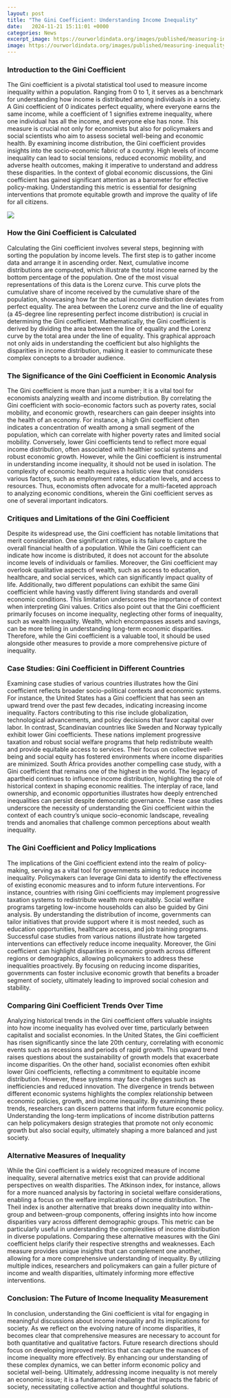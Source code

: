 ```yaml
---
layout: post
title: "The Gini Coefficient: Understanding Income Inequality"
date:   2024-11-21 15:11:01 +0000
categories: News
excerpt_image: https://ourworldindata.org/images/published/measuring-inequality-what-is-the-gini-coefficient-featured-image.png
image: https://ourworldindata.org/images/published/measuring-inequality-what-is-the-gini-coefficient-featured-image.png
---
```


### Introduction to the Gini Coefficient
The Gini coefficient is a pivotal statistical tool used to measure income inequality within a population. Ranging from 0 to 1, it serves as a benchmark for understanding how income is distributed among individuals in a society. A Gini coefficient of 0 indicates perfect equality, where everyone earns the same income, while a coefficient of 1 signifies extreme inequality, where one individual has all the income, and everyone else has none. 
This measure is crucial not only for economists but also for policymakers and social scientists who aim to assess societal well-being and economic health. By examining income distribution, the Gini coefficient provides insights into the socio-economic fabric of a country. High levels of income inequality can lead to social tensions, reduced economic mobility, and adverse health outcomes, making it imperative to understand and address these disparities. 
In the context of global economic discussions, the Gini coefficient has gained significant attention as a barometer for effective policy-making. Understanding this metric is essential for designing interventions that promote equitable growth and improve the quality of life for all citizens.

![](https://ourworldindata.org/images/published/measuring-inequality-what-is-the-gini-coefficient-featured-image.png)
### How the Gini Coefficient is Calculated
Calculating the Gini coefficient involves several steps, beginning with sorting the population by income levels. The first step is to gather income data and arrange it in ascending order. Next, cumulative income distributions are computed, which illustrate the total income earned by the bottom percentage of the population. 
One of the most visual representations of this data is the Lorenz curve. This curve plots the cumulative share of income received by the cumulative share of the population, showcasing how far the actual income distribution deviates from perfect equality. The area between the Lorenz curve and the line of equality (a 45-degree line representing perfect income distribution) is crucial in determining the Gini coefficient. 
Mathematically, the Gini coefficient is derived by dividing the area between the line of equality and the Lorenz curve by the total area under the line of equality. This graphical approach not only aids in understanding the coefficient but also highlights the disparities in income distribution, making it easier to communicate these complex concepts to a broader audience.
### The Significance of the Gini Coefficient in Economic Analysis
The Gini coefficient is more than just a number; it is a vital tool for economists analyzing wealth and income distribution. By correlating the Gini coefficient with socio-economic factors such as poverty rates, social mobility, and economic growth, researchers can gain deeper insights into the health of an economy. 
For instance, a high Gini coefficient often indicates a concentration of wealth among a small segment of the population, which can correlate with higher poverty rates and limited social mobility. Conversely, lower Gini coefficients tend to reflect more equal income distribution, often associated with healthier social systems and robust economic growth. 
However, while the Gini coefficient is instrumental in understanding income inequality, it should not be used in isolation. The complexity of economic health requires a holistic view that considers various factors, such as employment rates, education levels, and access to resources. Thus, economists often advocate for a multi-faceted approach to analyzing economic conditions, wherein the Gini coefficient serves as one of several important indicators.
### Critiques and Limitations of the Gini Coefficient
Despite its widespread use, the Gini coefficient has notable limitations that merit consideration. One significant critique is its failure to capture the overall financial health of a population. While the Gini coefficient can indicate how income is distributed, it does not account for the absolute income levels of individuals or families. 
Moreover, the Gini coefficient may overlook qualitative aspects of wealth, such as access to education, healthcare, and social services, which can significantly impact quality of life. Additionally, two different populations can exhibit the same Gini coefficient while having vastly different living standards and overall economic conditions. This limitation underscores the importance of context when interpreting Gini values.
Critics also point out that the Gini coefficient primarily focuses on income inequality, neglecting other forms of inequality, such as wealth inequality. Wealth, which encompasses assets and savings, can be more telling in understanding long-term economic disparities. Therefore, while the Gini coefficient is a valuable tool, it should be used alongside other measures to provide a more comprehensive picture of inequality.
### Case Studies: Gini Coefficient in Different Countries
Examining case studies of various countries illustrates how the Gini coefficient reflects broader socio-political contexts and economic systems. For instance, the United States has a Gini coefficient that has seen an upward trend over the past few decades, indicating increasing income inequality. Factors contributing to this rise include globalization, technological advancements, and policy decisions that favor capital over labor.
In contrast, Scandinavian countries like Sweden and Norway typically exhibit lower Gini coefficients. These nations implement progressive taxation and robust social welfare programs that help redistribute wealth and provide equitable access to services. Their focus on collective well-being and social equity has fostered environments where income disparities are minimized.
South Africa provides another compelling case study, with a Gini coefficient that remains one of the highest in the world. The legacy of apartheid continues to influence income distribution, highlighting the role of historical context in shaping economic realities. The interplay of race, land ownership, and economic opportunities illustrates how deeply entrenched inequalities can persist despite democratic governance.
These case studies underscore the necessity of understanding the Gini coefficient within the context of each country’s unique socio-economic landscape, revealing trends and anomalies that challenge common perceptions about wealth inequality.
### The Gini Coefficient and Policy Implications
The implications of the Gini coefficient extend into the realm of policy-making, serving as a vital tool for governments aiming to reduce income inequality. Policymakers can leverage Gini data to identify the effectiveness of existing economic measures and to inform future interventions. For instance, countries with rising Gini coefficients may implement progressive taxation systems to redistribute wealth more equitably.
Social welfare programs targeting low-income households can also be guided by Gini analysis. By understanding the distribution of income, governments can tailor initiatives that provide support where it is most needed, such as education opportunities, healthcare access, and job training programs. Successful case studies from various nations illustrate how targeted interventions can effectively reduce income inequality.
Moreover, the Gini coefficient can highlight disparities in economic growth across different regions or demographics, allowing policymakers to address these inequalities proactively. By focusing on reducing income disparities, governments can foster inclusive economic growth that benefits a broader segment of society, ultimately leading to improved social cohesion and stability.
### Comparing Gini Coefficient Trends Over Time
Analyzing historical trends in the Gini coefficient offers valuable insights into how income inequality has evolved over time, particularly between capitalist and socialist economies. In the United States, the Gini coefficient has risen significantly since the late 20th century, correlating with economic events such as recessions and periods of rapid growth. This upward trend raises questions about the sustainability of growth models that exacerbate income disparities.
On the other hand, socialist economies often exhibit lower Gini coefficients, reflecting a commitment to equitable income distribution. However, these systems may face challenges such as inefficiencies and reduced innovation. The divergence in trends between different economic systems highlights the complex relationship between economic policies, growth, and income inequality.
By examining these trends, researchers can discern patterns that inform future economic policy. Understanding the long-term implications of income distribution patterns can help policymakers design strategies that promote not only economic growth but also social equity, ultimately shaping a more balanced and just society.
### Alternative Measures of Inequality
While the Gini coefficient is a widely recognized measure of income inequality, several alternative metrics exist that can provide additional perspectives on wealth disparities. The Atkinson index, for instance, allows for a more nuanced analysis by factoring in societal welfare considerations, enabling a focus on the welfare implications of income distribution.
The Theil index is another alternative that breaks down inequality into within-group and between-group components, offering insights into how income disparities vary across different demographic groups. This metric can be particularly useful in understanding the complexities of income distribution in diverse populations.
Comparing these alternative measures with the Gini coefficient helps clarify their respective strengths and weaknesses. Each measure provides unique insights that can complement one another, allowing for a more comprehensive understanding of inequality. By utilizing multiple indices, researchers and policymakers can gain a fuller picture of income and wealth disparities, ultimately informing more effective interventions.
### Conclusion: The Future of Income Inequality Measurement
In conclusion, understanding the Gini coefficient is vital for engaging in meaningful discussions about income inequality and its implications for society. As we reflect on the evolving nature of income disparities, it becomes clear that comprehensive measures are necessary to account for both quantitative and qualitative factors.
Future research directions should focus on developing improved metrics that can capture the nuances of income inequality more effectively. By enhancing our understanding of these complex dynamics, we can better inform economic policy and societal well-being. Ultimately, addressing income inequality is not merely an economic issue; it is a fundamental challenge that impacts the fabric of society, necessitating collective action and thoughtful solutions.